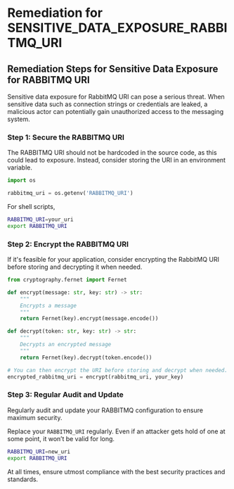 # Remediation for SENSITIVE_DATA_EXPOSURE_RABBITMQ_URI

## Remediation Steps for Sensitive Data Exposure for RABBITMQ URI

Sensitive data exposure for RabbitMQ URI can pose a serious threat. When sensitive data such as connection strings or credentials are leaked, a malicious actor can potentially gain unauthorized access to the messaging system.

### Step 1: Secure the RABBITMQ URI

The RABBITMQ URI should not be hardcoded in the source code, as this could lead to exposure. Instead, consider storing the URI in an environment variable. 

```python
import os

rabbitmq_uri = os.getenv('RABBITMQ_URI')
```

For shell scripts,

```bash
RABBITMQ_URI=your_uri
export RABBITMQ_URI
```

### Step 2: Encrypt the RABBITMQ URI

If it's feasible for your application, consider encrypting the RabbitMQ URI before storing and decrypting it when needed.

```python
from cryptography.fernet import Fernet

def encrypt(message: str, key: str) -> str:
    """
    Encrypts a message
    """
    return Fernet(key).encrypt(message.encode())

def decrypt(token: str, key: str) -> str:
    """
    Decrypts an encrypted message
    """
    return Fernet(key).decrypt(token.encode())

# You can then encrypt the URI before storing and decrypt when needed.
encrypted_rabbitmq_uri = encrypt(rabbitmq_uri, your_key)
```

### Step 3: Regular Audit and Update

Regularly audit and update your RABBITMQ configuration to ensure maximum security. 

Replace your `RABBITMQ_URI` regularly. Even if an attacker gets hold of one at some point, it won’t be valid for long. 

```bash
RABBITMQ_URI=new_uri
export RABBITMQ_URI
```

At all times, ensure utmost compliance with the best security practices and standards.
